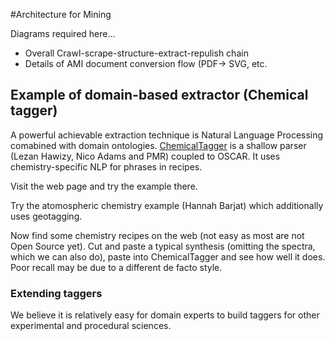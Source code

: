 #Architecture for Mining

Diagrams required here...

* Overall Crawl-scrape-structure-extract-repulish chain
* Details of AMI document conversion flow (PDF-> SVG, etc.

## Example of domain-based extractor (Chemical tagger)

A powerful achievable extraction technique is Natural Language Processing comabined with domain ontologies. [ChemicalTagger](http://chemicaltagger.ch.cam.ac.uk/) is a shallow parser (Lezan Hawizy, Nico Adams and PMR) coupled to OSCAR. It uses chemistry-specific NLP for phrases in recipes. 

Visit the web page and try the example there. 

Try the atomospheric chemistry example (Hannah Barjat) which additionally uses geotagging.

Now find some chemistry recipes on the web (not easy as most are not Open Source yet). Cut and paste a typical synthesis (omitting the spectra, which we can also do), paste into ChemicalTagger and see how well it does. Poor recall may be due to a different de facto style.

### Extending taggers

We believe it is relatively easy for domain experts to build taggers for other experimental and procedural sciences.



